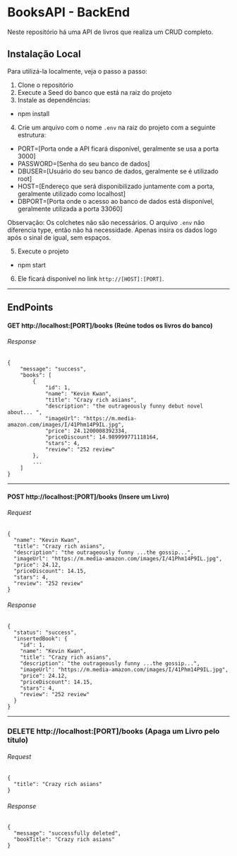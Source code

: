 # BooksAPI - BackEnd

Neste repositório há uma API de livros que realiza um CRUD completo.

## Instalação Local

Para utilizá-la localmente, veja o passo a passo:

1. Clone o repositório
2. Execute a Seed do banco que está na raiz do projeto
3. Instale as dependências:
  - npm install
4. Crie um arquivo com o nome `.env` na raiz do projeto com a seguinte estrutura:
  - PORT=[Porta onde a API ficará disponível, geralmente se usa a porta 3000]
  - PASSWORD=[Senha do seu banco de dados]
  - DBUSER=[Usuário do seu banco de dados, geralmente se é utilizado root]
  - HOST=[Endereço que será disponibilizado juntamente com a porta, geralmente utilizado como localhost]
  - DBPORT=[Porta onde o acesso ao banco de dados está disponível, geralmente utilizada a porta 33060]
  
Observação: Os colchetes não são necessários. O arquivo `.env` não diferencia type, então não há necessidade. Apenas insira os dados logo após o sinal de igual, sem espaços.

5. Execute o projeto
  - npm start
6. Ele ficará disponível no link `http://[HOST]:[PORT]`.


--- 
## EndPoints

#### GET http://localhost:[PORT]/books (Reúne todos os livros do banco)

###### Response
```
{
    "message": "success",
    "books": [
        {
            "id": 1,
            "name": "Kevin Kwan",
            "title": "Crazy rich asians",
            "description": "the outrageously funny debut novel about... ",
            "imageUrl": "https://m.media-amazon.com/images/I/41Phm14P9IL.jpg",
            "price": 24.1200008392334,
            "priceDiscount": 14.989999771118164,
            "stars": 4,
            "review": "252 review"
        },
        ...
    ]
}
```
---
#### POST http://localhost:[PORT]/books (Insere um Livro)

###### Request

```
{
  "name": "Kevin Kwan",
  "title": "Crazy rich asians",
  "description": "the outrageously funny ...the gossip...",
  "imageUrl": "https://m.media-amazon.com/images/I/41Phm14P9IL.jpg",
  "price": 24.12,
  "priceDiscount": 14.15,
  "stars": 4,
  "review": "252 review"
}
```

###### Response
```
{
  "status": "success",
  "insertedBook": {
    "id": 1,
    "name": "Kevin Kwan",
    "title": "Crazy rich asians",
    "description": "the outrageously funny ...the gossip...",
    "imageUrl": "https://m.media-amazon.com/images/I/41Phm14P9IL.jpg",
    "price": 24.12,
    "priceDiscount": 14.15,
    "stars": 4,
    "review": "252 review"
  }
}
```
---

### DELETE http://localhost:[PORT]/books (Apaga um Livro pelo título)

###### Request
```
{
  "title": "Crazy rich asians"
}

```

###### Response
```
{
  "message": "successfully deleted",
  "bookTitle": "Crazy rich asians"
}
```


